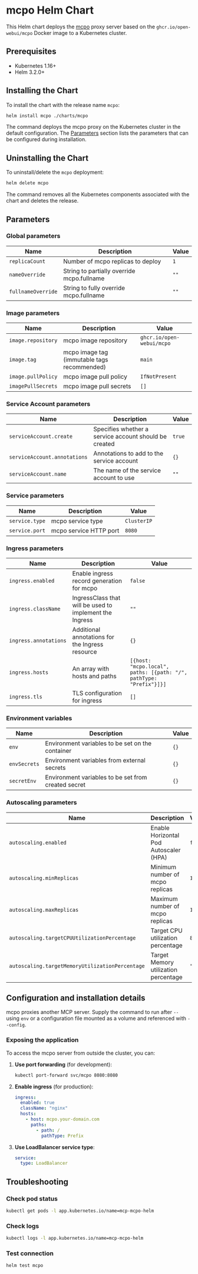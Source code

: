 # mcpo Helm Chart

This Helm chart deploys the [mcpo](https://github.com/open-webui/mcpo) proxy server based on the `ghcr.io/open-webui/mcpo` Docker image to a Kubernetes cluster.

## Prerequisites

- Kubernetes 1.16+
- Helm 3.2.0+

## Installing the Chart

To install the chart with the release name `mcpo`:

```bash
helm install mcpo ./charts/mcpo
```

The command deploys the mcpo proxy on the Kubernetes cluster in the default configuration. The [Parameters](#parameters) section lists the parameters that can be configured during installation.

## Uninstalling the Chart

To uninstall/delete the `mcpo` deployment:

```bash
helm delete mcpo
```

The command removes all the Kubernetes components associated with the chart and deletes the release.

## Parameters

### Global parameters

| Name                | Description                                   | Value |
| ------------------- | --------------------------------------------- | ----- |
| `replicaCount`      | Number of mcpo replicas to deploy             | `1`   |
| `nameOverride`      | String to partially override mcpo.fullname    | `""`  |
| `fullnameOverride`  | String to fully override mcpo.fullname        | `""`  |

### Image parameters

| Name               | Description                                | Value                        |
| ------------------ | ------------------------------------------ | ---------------------------- |
| `image.repository` | mcpo image repository                      | `ghcr.io/open-webui/mcpo`    |
| `image.tag`        | mcpo image tag (immutable tags recommended) | `main`                       |
| `image.pullPolicy` | mcpo image pull policy                     | `IfNotPresent`               |
| `imagePullSecrets` | mcpo image pull secrets                    | `[]`                         |

### Service Account parameters

| Name                         | Description                             | Value |
| ---------------------------- | --------------------------------------- | ----- |
| `serviceAccount.create`      | Specifies whether a service account should be created | `true` |
| `serviceAccount.annotations` | Annotations to add to the service account | `{}`   |
| `serviceAccount.name`        | The name of the service account to use | `""`   |

### Service parameters

| Name           | Description             | Value       |
| -------------- | ----------------------- | ----------- |
| `service.type` | mcpo service type       | `ClusterIP` |
| `service.port` | mcpo service HTTP port  | `8080`      |

### Ingress parameters

| Name                  | Description                                              | Value |
| --------------------- | -------------------------------------------------------- | ----- |
| `ingress.enabled`     | Enable ingress record generation for mcpo                | `false` |
| `ingress.className`   | IngressClass that will be used to implement the Ingress   | `""`    |
| `ingress.annotations` | Additional annotations for the Ingress resource          | `{}`    |
| `ingress.hosts`       | An array with hosts and paths                             | `[{host: "mcpo.local", paths: [{path: "/", pathType: "Prefix"}]}]` |
| `ingress.tls`         | TLS configuration for ingress                             | `[]`    |

### Environment variables

| Name         | Description                                          | Value |
| ------------ | ---------------------------------------------------- | ----- |
| `env`        | Environment variables to be set on the container    | `{}`  |
| `envSecrets` | Environment variables from external secrets         | `{}`  |
| `secretEnv`  | Environment variables to be set from created secret | `{}`  |

### Autoscaling parameters

| Name                                            | Description                              | Value |
| ----------------------------------------------- | ---------------------------------------- | ----- |
| `autoscaling.enabled`                           | Enable Horizontal Pod Autoscaler (HPA)   | `false` |
| `autoscaling.minReplicas`                       | Minimum number of mcpo replicas          | `1` |
| `autoscaling.maxReplicas`                       | Maximum number of mcpo replicas          | `100` |
| `autoscaling.targetCPUUtilizationPercentage`    | Target CPU utilization percentage        | `80` |
| `autoscaling.targetMemoryUtilizationPercentage` | Target Memory utilization percentage     | `""` |

## Configuration and installation details

mcpo proxies another MCP server. Supply the command to run after `--` using `env` or a configuration file mounted as a volume and referenced with `--config`.

### Exposing the application

To access the mcpo server from outside the cluster, you can:

1. **Use port forwarding** (for development):

   ```bash
   kubectl port-forward svc/mcpo 8080:8080
   ```

2. **Enable ingress** (for production):

   ```yaml
   ingress:
     enabled: true
     className: "nginx"
     hosts:
       - host: mcpo.your-domain.com
         paths:
           - path: /
             pathType: Prefix
   ```

3. **Use LoadBalancer service type**:

   ```yaml
   service:
     type: LoadBalancer
   ```

## Troubleshooting

### Check pod status

```bash
kubectl get pods -l app.kubernetes.io/name=mcp-mcpo-helm
```

### Check logs

```bash
kubectl logs -l app.kubernetes.io/name=mcp-mcpo-helm
```

### Test connection

```bash
helm test mcpo
```
